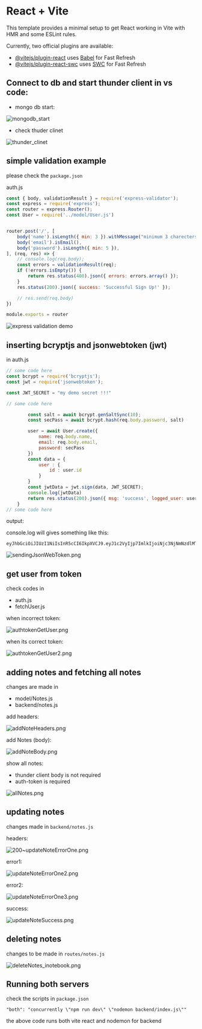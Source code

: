 # React + Vite

This template provides a minimal setup to get React working in Vite with HMR and some ESLint rules.

Currently, two official plugins are available:

- [@vitejs/plugin-react](https://github.com/vitejs/vite-plugin-react/blob/main/packages/plugin-react/README.md) uses [Babel](https://babeljs.io/) for Fast Refresh
- [@vitejs/plugin-react-swc](https://github.com/vitejs/vite-plugin-react-swc) uses [SWC](https://swc.rs/) for Fast Refresh

## Connect to db and start thunder client in vs code:

- mongo db start:

![mongodb_start](./img/mongodb_start.png)

- check thuder clinet

![thunder_clinet](./img/thunder_client_start.png)

## simple validation example 

please check the `package.json`

auth.js

``` js
const { body, validationResult } = require('express-validator');
const express = require('express');
const router = express.Router();
const User = require('../model/User.js')


router.post('/', [
    body('name').isLength({ min: 3 }).withMessage("minimum 3 charecters required"),
    body('email').isEmail(),
    body('password').isLength({ min: 5 }),
], (req, res) => {
    // console.log(req.body);
    const errors = validationResult(req);
    if (!errors.isEmpty()) {
        return res.status(400).json({ errors: errors.array() });
    }
    res.status(200).json({ success: 'Successful Sign Up!' });

    // res.send(req.body)
})

module.exports = router
```

![express validation demo](./img/express_validation_demo.png)

## inserting bcryptjs and jsonwebtoken (jwt)

in auth.js

``` js 
// some code here
const bcrypt = require('bcryptjs');
const jwt = require('jsonwebtoken');

const JWT_SECRET = "my demo secret !!!"

// some code here

        const salt = await bcrypt.genSaltSync(10);
        const secPass = await bcrypt.hash(req.body.password, salt)

        user = await User.create({
            name: req.body.name,
            email: req.body.email,
            password: secPass
        })
        const data = {
            user : {
                id : user.id
            }
        }
        const jwtData = jwt.sign(data, JWT_SECRET);
        console.log(jwtData)
        return res.status(200).json({ msg: 'success', logged_user: user })
    }
// some code here

```

output: 

console.log will gives something like this:

```
eyJhbGciOiJIUzI1NiIsInR5cCI6IkpXVCJ9.eyJ1c2VyIjp7ImlkIjoiNjc3NjNmNzdlMTNlMGE2NzNiMTBmZTRkIn0sImlhdCI6MTczNTgwMjc0M30._lvO5_U8Nxj8IH_998saNGSP7yBiv4FXuHwWhSKzlTE
```

![sendingJsonWebToken.png](./img/sendingJsonWebToken.png)

## get user from token

check codes in 
- auth.js
- fetchUser.js

when incorrect token:

![authtokenGetUser.png](./img/authtokenGetUser.png)

when its correct token:

![authtokenGetUser2.png](./img/authtokenGetUser2.png)

## adding notes and fetching all notes

changes are made in 
- model/Notes.js
- backend/notes.js


add headers: 

![addNoteHeaders.png](./img/addNoteHeaders.png)

add Notes (body):

![addNoteBody.png](./img/addNoteBody.png)

show all notes:
- thunder client body is not required
- auth-token is required

![allNotes.png](./img/allNotes.png)

## updating notes

changes made in `backend/notes.js`

headers: 

![200~updateNoteErrorOne.png](./img/updateNoteErrorOne.png)

error1:

![updateNoteErrorOne2.png](./img/updateNoteErrorOne2.png)

error2:

![updateNoteErrorOne3.png](./img/updateNoteErrorOne3.png)

success:

![updateNoteSuccess.png](./img/updateNoteSuccess.png)

## deleting notes

changes to be made in `routes/notes.js`

![deleteNotes_inotebook.png](./img/deleteNotes_inotebook.png)

## Running both servers

check the scripts in `package.json`

``` 
"both": "concurrently \"npm run dev\" \"nodemon backend/index.js\""
```

the above code runs both vite react and nodemon for backend







